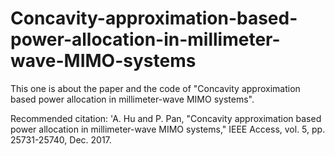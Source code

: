 # Concavity-approximation-based-power-allocation-in-millimeter-wave-MIMO-systems
This one is about the paper and the code of "Concavity approximation based power allocation in millimeter-wave MIMO systems".

Recommended citation: 'A. Hu and P. Pan,  "Concavity approximation based power allocation in millimeter-wave MIMO systems," IEEE Access, vol. 5, pp. 25731-25740, Dec. 2017.
